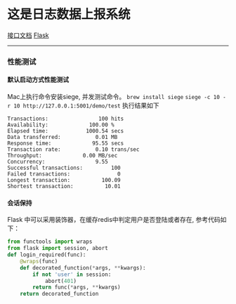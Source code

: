 # 这是日志数据上报系统
[接口文档](https://my.apipost.cn/doc?project_id=35275#195056)
[Flask](https://dormousehole.readthedocs.io/en/latest/)

*************
### 性能测试
#### 默认启动方式性能测试
Mac上执行命令安装siege, 并发测试命令。
`brew install siege`
`siege -c 10 -r 10 http://127.0.0.1:5001/demo/test`
执行结果如下
```
Transactions:		         100 hits
Availability:		      100.00 %
Elapsed time:		     1000.54 secs
Data transferred:	        0.01 MB
Response time:		       95.55 secs
Transaction rate:	        0.10 trans/sec
Throughput:		        0.00 MB/sec
Concurrency:		        9.55
Successful transactions:         100
Failed transactions:	           0
Longest transaction:	      100.09
Shortest transaction:	       10.01
```
#### 会话保持
Flask 中可以采用装饰器，在缓存redis中判定用户是否登陆或者存在, 参考代码如下：
```python
from functools import wraps
from flask import session, abort
def login_required(func):
    @wraps(func)
    def decorated_function(*args, **kwargs):
        if not 'user' in session:
            abort(401)
        return func(*args, **kwargs)
    return decorated_function
```

